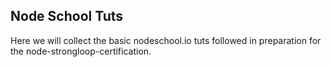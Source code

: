 ## Node School Tuts

Here we will collect the basic nodeschool.io tuts followed in preparation for the node-strongloop-certification.